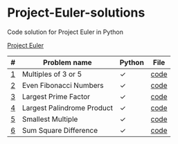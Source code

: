 # Project-Euler-solutions

Code solution for Project Euler in Python

[Project Euler](https://projecteuler.net)

| #                                       | Problem name               | Python  | File                             |
| --------------------------------------- | -------------------------- | ------- | -------------------------------- |
| [1](https://projecteuler.net/problem=1) | Multiples of 3 or 5        | &check; | [code](python_solutions/p001.py) |
| [2](https://projecteuler.net/problem=2) | Even Fibonacci Numbers     | &check; | [code](python_solutions/p002.py) |
| [3](https://projecteuler.net/problem=3) | Largest Prime Factor       | &check; | [code](python_solutions/p003.py) |
| [4](https://projecteuler.net/problem=4) | Largest Palindrome Product | &check; | [code](python_solutions/p004.py) |
| [5](https://projecteuler.net/problem=5) | Smallest Multiple          | &check; | [code](python_solutions/p005.py) |
| [6](https://projecteuler.net/problem=6) | Sum Square Difference      | &check; | [code](python_solutions/p006.py) |
